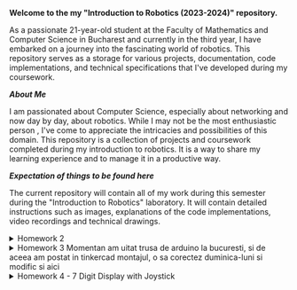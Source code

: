 **Welcome to the my "Introduction to Robotics (2023-2024)" repository.**

As a passionate 21-year-old student at the Faculty of Mathematics and Computer Science in Bucharest and currently in the third year, I have embarked on a journey into the fascinating world of robotics. This repository serves as a storage for various projects, documentation, code implementations, and technical specifications that I've developed during my coursework.

***About Me***

I am passionated about Computer Science, especially about networking and now day by day, about robotics.  While I may not be the most enthusiastic person , I've come to appreciate the intricacies and possibilities of this domain.
This repository is a collection of projects and coursework completed during my introduction to robotics. It is a way to share my learning experience and to manage it in a productive way.


***Expectation of things to be found here***

The current repository will contain all of my work during this semester during the "Introduction to Robotics" laboratory. It will contain detailed instructions such as images, explanations of the code implementations, video recordings and technical drawings.

<details> <summary>  Homework 2 </summary>

This homework consists in having an RGB(Red-Green-Blue) Led controlled by 3 potentiometers, combining the intensity of each colour in order to obtain any possible colour. For controlling the intensity of each colour of the led, we use a separate potentiometer, so we will have 3 in total, along with 3 resistors for each channel. 
![WhatsApp Image 2023-10-23 at 00 57 36](https://github.com/lzrwilliam/IntroductionToRobotics/assets/92024459/8e7bcefb-2e53-41c1-a0d0-27277a6ed436)

[Vizionați implementarea](https://www.youtube.com/shorts/faK9UB8ilXU)

</details>


<details>
  <summary>
Homework 3 Momentan am uitat trusa de arduino la bucuresti, si de aceea am postat in tinkercad montajul, o sa corectez duminica-luni si modific si aici
  </summary>
  <br> <br>

This code simulates an elevator system using an Arduino. The system can handle requests for three different floors,but floors can be added in the code very easily because we use arrays and the code is scalable. It uses LEDs to indicate the current floor of the elevator and another blinking LED to signify the elevator is moving. The elevator waits for a floor button to be pressed, closes its "doors" (signified by a tone), moves to the requested floor after a chosen delay by us, and then opens its "doors" (indicated by another tone). 

The system also utilizes a debounce function to ensure button presses are not falsely detected due to rapid pressing or electrical interference.
We use a State Machine in order to control the elevator that has 4 states:  Asteptare, InchidereUsi (closing the doors before leaving the current floor), InMiscare (moving), and DeschidereUsiLaDestinatie (opening doors when the desired floor is reached). If we want we can add another states like Emergency Stop, without a lot of work and keeps the code clean and very easy to be understood.




![tema3](https://github.com/lzrwilliam/IntroductionToRobotics/assets/92024459/96b406cd-98ff-499f-8c88-9e5d409f196e)



[Vizionati Implementarea](https://www.youtube.com/watch?v=gr_ndrQBNs8)
</details>


<details>

  <summary> Homework 4 - 7 Digit Display with Joystick</summary>
<br> <br>
  This homework purpose is to understand the functionalities of the 7 Digit Display and Joystick. We are required to move with the joystick on the 7 Digit Display, from neighbour to neighour, having provided a list of possible neighbours for each segment of the 7 Digit Display. 
  
  The start position is the DP segment and the only possible neighbour segment is on the left side and other movements like Right, Left, Up / Down, will change nothing. 
  
  The current position must always blink, no matter if the segment state is ON or OFF, and if we press the joystick button for a short period of time, the current segment will change its state from HIGH to LOW or from LOW to HIGH. Also, if the button is pressed longer (3-4 seconds), when released, the 7 Digit Display will reset to the default state where the DP is the current position and all the other segments are OFF.

<br> <br>
 ![WhatsApp Image 2023-11-02 at 14 31 23](https://github.com/lzrwilliam/IntroductionToRobotics/assets/92024459/7f1c2cd5-8e9e-4ee5-b2a3-94a3da1c7e49) 

 [Vizionati functionalitatea](https://youtube.com/shorts/nMcQfggGcKI) 


  
</details>
